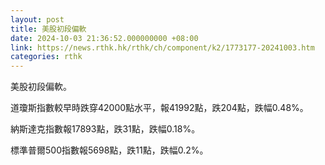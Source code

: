 ```yaml
---
layout: post
title: 美股初段偏軟
date: 2024-10-03 21:36:52.000000000 +08:00
link: https://news.rthk.hk/rthk/ch/component/k2/1773177-20241003.htm
categories: rthk
---
```


美股初段偏軟。

道瓊斯指數較早時跌穿42000點水平，報41992點，跌204點，跌幅0.48%。

納斯達克指數報17893點，跌31點，跌幅0.18%。

標準普爾500指數報5698點，跌11點，跌幅0.2%。
